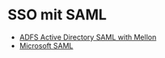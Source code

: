# SSO mit SAML

- [ADFS Active Directory SAML with Mellon](adfs-saml.md)
- [Microsoft SAML](microsoft-saml.md)
